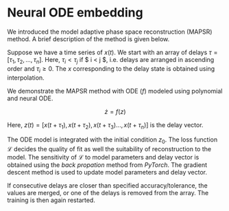# Neural ODE embedding

We introduced the model adaptive phase space reconstruction (MAPSR) method. A brief description of the method is given below.

Suppose we have a time series of $x(t)$. We start with an array of delays $\tau=[\tau_1, \tau_2 ,...,\tau_n]$. Here, $\tau_i<\tau_j$ if $ i < j $, i.e. 
delays are arranged in ascending order and $\tau_i \geq 0$. The $x$ corresponding to the delay state is obtained using interpolation. 

We demonstrate the MAPSR method with ODE ($f$) modeled using polynomial and neural ODE. 

$$\dot{z}=f(z)$$

Here, $z(t)=[x(t+\tau_1), x(t+\tau_2), x(t+\tau_3)..., x(t+\tau_n)]$ is the delay vector.

 The ODE model is integrated with the initial condition $z_0$. The loss function $\mathcal{L}$ decides the quality of fit as well the suitability of reconstruction to the model. The sensitivity of $\mathcal{L}$ to model parameters and delay vector is obtained using the _back propation_ method from _PyTorch_. The gradient descent method is used to update model parameters and delay vector. 

 If consecutive delays are closer than specified accuracy/tolerance, the values are merged, or one of the delays is removed from the array. The training is then again restarted. 

